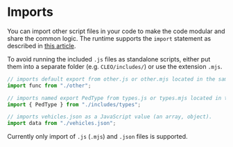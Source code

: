 # Imports

You can import other script files in your code to make the code modular and share the common logic. The runtime supports the `import` statement as described in [this article](https://developer.mozilla.org/en-US/docs/Web/JavaScript/Reference/Statements/import).

To avoid running the included `.js` files as standalone scripts, either put them into a separate folder (e.g. `CLEO/includes/`) or use the extension `.mjs`.

```js
// imports default export from other.js or other.mjs located in the same directory
import func from "./other"; 

// imports named export PedType from types.js or types.mjs located in the CLEO/includes directory
import { PedType } from "./includes/types"; 

// imports vehicles.json as a JavaScript value (an array, object).
import data from "./vehicles.json";
```

Currently only import of `.js` (`.mjs`) and `.json` files is supported.
